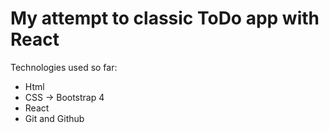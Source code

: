 # My attempt to classic ToDo app with React

Technologies used so far:
- Html
- CSS -> Bootstrap 4
- React
- Git and Github